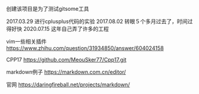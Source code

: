 创建该项目是为了测试gitsome工具

2017.03.29 进行cplusplus代码的实验
2017.08.02 转眼５个多月过去了，时间过得好快
2020.07.15 这年自己弄了许多的工程


vim一些相关插件
https://www.zhihu.com/question/31934850/answer/604024158

CPP17
https://github.com/MeouSker77/Cpp17.git

markdown例子
https://markdown.com.cn/editor/

官网
https://daringfireball.net/projects/markdown/
